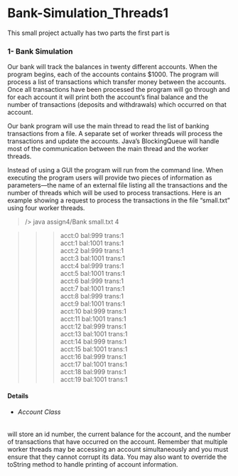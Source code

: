 # Bank-Simulation_Threads1
This small project actually has two parts the first part is
### 1- Bank Simulation
Our bank will track the balances in twenty different accounts. When the program begins, each of the accounts contains $1000. The program will process a list of transactions which transfer money between the accounts. Once all transactions have been processed the program will go through and for each account it will print both the account’s final balance and the number of transactions (deposits and withdrawals) which occurred on that account.

Our bank program will use the main thread to read the list of banking transactions from a file. A separate set of worker threads will process the transactions and update the accounts. Java’s BlockingQueue will handle most of the communication between the main thread and the worker threads.

Instead of using a GUI the program will run from the command line. When executing the program users will provide two pieces of information as parameters—the name of an external file listing all the transactions and the number of threads which will be used to process transactions. Here is an example showing a request to process the transactions in the file “small.txt” using four worker threads.

  >/> java assign4/Bank small.txt 4
  
 >>> acct:0 bal:999 trans:1 <br /> acct:1 bal:1001 trans:1 <br /> acct:2 bal:999 trans:1 <br /> acct:3 bal:1001 trans:1 <br /> acct:4 bal:999 trans:1 <br /> acct:5 bal:1001 trans:1 <br /> acct:6 bal:999 trans:1 <br /> acct:7 bal:1001 trans:1 <br /> acct:8 bal:999 trans:1 <br /> acct:9 bal:1001 trans:1 <br /> acct:10 bal:999 trans:1 <br /> acct:11 bal:1001 trans:1 <br /> acct:12 bal:999 trans:1 <br /> acct:13 bal:1001 trans:1 <br /> acct:14 bal:999 trans:1 <br /> acct:15 bal:1001 trans:1 <br /> acct:16 bal:999 trans:1 <br /> acct:17 bal:1001 trans:1 <br /> acct:18 bal:999 trans:1 <br /> acct:19 bal:1001 trans:1 <br />
 #### Details
 - ###### Account Class
 will store an id number, the current balance for the account, and the number of transactions that have occurred on the account. Remember that multiple worker threads may be accessing an account simultaneously and you must ensure that they cannot corrupt its data. You may also want to override the toString method to handle printing of account information.
